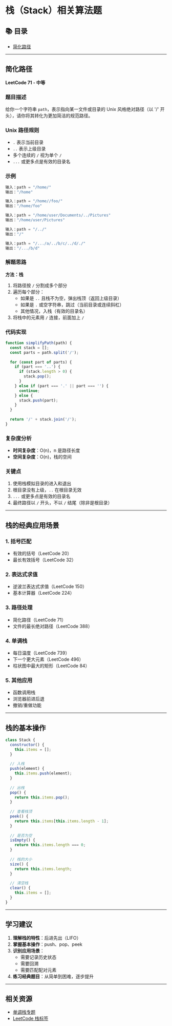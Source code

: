 # 栈（Stack）相关算法题

## 📚 目录

- [简化路径](#简化路径)

---

## 简化路径

**LeetCode 71 - 中等**

### 题目描述

给你一个字符串 `path`，表示指向某一文件或目录的 Unix 风格绝对路径（以 '/' 开头），请你将其转化为更加简洁的规范路径。

### Unix 路径规则

- `.` 表示当前目录
- `..` 表示上级目录
- 多个连续的 `/` 视为单个 `/`
- `...` 或更多点是有效的目录名

### 示例

```javascript
输入：path = "/home/"
输出："/home"

输入：path = "/home//foo/"
输出："/home/foo"

输入：path = "/home/user/Documents/../Pictures"
输出："/home/user/Pictures"

输入：path = "/../"
输出："/"

输入：path = "/.../a/../b/c/../d/./"
输出："/.../b/d"
```

### 解题思路

**方法：栈**

1. 将路径按 `/` 分割成多个部分
2. 遍历每个部分：
   - 如果是 `..` 且栈不为空，弹出栈顶（返回上级目录）
   - 如果是 `.` 或空字符串，跳过（当前目录或连续斜杠）
   - 其他情况，入栈（有效的目录名）
3. 将栈中的元素用 `/` 连接，前面加上 `/`

### 代码实现

```javascript
function simplifyPath(path) {
  const stack = [];
  const parts = path.split('/');
  
  for (const part of parts) {
    if (part === '..') {
      if (stack.length > 0) {
        stack.pop();
      }
    } else if (part === '.' || part === '') {
      continue;
    } else {
      stack.push(part);
    }
  }
  
  return '/' + stack.join('/');
}
```

### 复杂度分析

- **时间复杂度**：O(n)，n 是路径长度
- **空间复杂度**：O(n)，栈的空间

### 关键点

1. 使用栈模拟目录的进入和退出
2. 根目录没有上级，`..` 在根目录无效
3. `...` 或更多点是有效的目录名
4. 最终路径以 `/` 开头，不以 `/` 结尾（除非是根目录）

---

## 栈的经典应用场景

### 1. 括号匹配
- 有效的括号（LeetCode 20）
- 最长有效括号（LeetCode 32）

### 2. 表达式求值
- 逆波兰表达式求值（LeetCode 150）
- 基本计算器（LeetCode 224）

### 3. 路径处理
- 简化路径（LeetCode 71）
- 文件的最长绝对路径（LeetCode 388）

### 4. 单调栈
- 每日温度（LeetCode 739）
- 下一个更大元素（LeetCode 496）
- 柱状图中最大的矩形（LeetCode 84）

### 5. 其他应用
- 函数调用栈
- 浏览器前进后退
- 撤销/重做功能

---

## 栈的基本操作

```javascript
class Stack {
  constructor() {
    this.items = [];
  }
  
  // 入栈
  push(element) {
    this.items.push(element);
  }
  
  // 出栈
  pop() {
    return this.items.pop();
  }
  
  // 查看栈顶
  peek() {
    return this.items[this.items.length - 1];
  }
  
  // 是否为空
  isEmpty() {
    return this.items.length === 0;
  }
  
  // 栈的大小
  size() {
    return this.items.length;
  }
  
  // 清空栈
  clear() {
    this.items = [];
  }
}
```

---

## 学习建议

1. **理解栈的特性**：后进先出（LIFO）
2. **掌握基本操作**：push、pop、peek
3. **识别应用场景**：
   - 需要记录历史状态
   - 需要回溯
   - 需要匹配配对元素
4. **练习经典题目**：从简单到困难，逐步提升

---

## 相关资源

- [单调栈专题](../MonotonicStack/README.md)
- [LeetCode 栈标签](https://leetcode.cn/tag/stack/)
